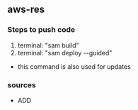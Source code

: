 ## aws-res

### Steps to push code 
1. terminal: "sam build" 
2. terminal: "sam deploy --guided" 
  - this command is also used for updates


### sources 
- ADD 
